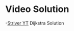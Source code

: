 # Video Solution

-[Striver YT](https://www.youtube.com/watch?v=_BvEJ3VIDWw&list=PLgUwDviBIf0oE3gA41TKO2H5bHpPd7fzn&index=39&ab_channel=takeUforward) Dijkstra Solution

